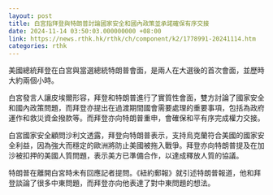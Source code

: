 ```yaml
---
layout: post
title: 白宮指拜登與特朗普討論國家安全和國內政策並承諾確保有序交接
date: 2024-11-14 03:50:03.000000000 +08:00
link: https://news.rthk.hk/rthk/ch/component/k2/1778991-20241114.htm
categories: rthk
---
```


美國總統拜登在白宮與當選總統特朗普會面，是兩人在大選後的首次會面，並歷時大約兩個小時。

白宮發言人讓皮埃爾形容，拜登和特朗普進行了實質性會面，雙方討論了國家安全和國內政策問題，而拜登亦提出在過渡期間國會需要處理的重要事項，包括為政府運作和救災資金撥款等。而拜登亦向特朗普重申，會確保和平有序完成權力交接。

白宮國家安全顧問沙利文透露，拜登向特朗普表示，支持烏克蘭符合美國的國家安全利益，因為強大而穩定的歐洲將防止美國被拖入戰爭。拜登亦向特朗普提及在加沙被扣押的美國人質問題，表示美方已準備合作，以達成釋放人質的協議。

特朗普在離開白宮時未有回應記者提問。《紐約郵報》就引述特朗普報道，他和拜登談論了很多中東問題，而拜登亦向他表達了對中東問題的想法。
